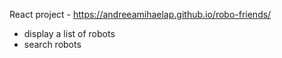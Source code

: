 React project - https://andreeamihaelap.github.io/robo-friends/
- display a list of robots
- search robots
